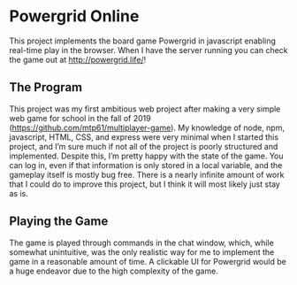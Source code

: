 # Powergrid Online

This project implements the board game Powergrid in javascript enabling real-time play in the browser. When I have the server running you can check the game out at http://powergrid.life/!

## The Program

This project was my first ambitious web project after making a very simple web game for school in the fall of 2019 (https://github.com/mtp61/multiplayer-game). My knowledge of node, npm, javascript, HTML, CSS, and express were very minimal when I started this project, and I’m sure much if not all of the project is poorly structured and implemented. Despite this, I’m pretty happy with the state of the game. You can log in, even if that information is only stored in a local variable, and the gameplay itself is mostly bug free. There is a nearly infinite amount of work that I could do to improve this project, but I think it will most likely just stay as is. 

## Playing the Game 

The game is played through commands in the chat window, which, while somewhat unintuitive, was the only realistic way for me to implement the game in a reasonable amount of time. A clickable UI for Powergrid would be a huge endeavor due to the high complexity of the game.
